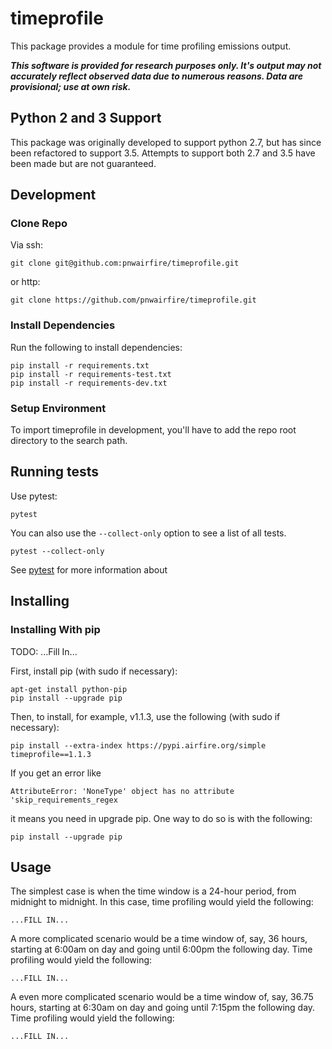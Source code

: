 # timeprofile

This package provides a module for time profiling emissions output.

***This software is provided for research purposes only. It's output may
not accurately reflect observed data due to numerous reasons. Data are
provisional; use at own risk.***

## Python 2 and 3 Support

This package was originally developed to support python 2.7, but has since
been refactored to support 3.5. Attempts to support both 2.7 and 3.5 have
been made but are not guaranteed.

## Development

### Clone Repo

Via ssh:

    git clone git@github.com:pnwairfire/timeprofile.git

or http:

    git clone https://github.com/pnwairfire/timeprofile.git

### Install Dependencies

Run the following to install dependencies:

    pip install -r requirements.txt
    pip install -r requirements-test.txt
    pip install -r requirements-dev.txt

### Setup Environment

To import timeprofile in development, you'll have to add the repo root directory
to the search path.

## Running tests

Use pytest:

    pytest

You can also use the ```--collect-only``` option to see a list of all tests.

    pytest --collect-only

See [pytest](http://pytest.org/latest/getting-started.html#getstarted) for more information about

## Installing

### Installing With pip

TODO: ...Fill In...

First, install pip (with sudo if necessary):

    apt-get install python-pip
    pip install --upgrade pip

Then, to install, for example, v1.1.3, use the following (with sudo if necessary):

    pip install --extra-index https://pypi.airfire.org/simple timeprofile==1.1.3

If you get an error like

    AttributeError: 'NoneType' object has no attribute 'skip_requirements_regex

it means you need in upgrade pip.  One way to do so is with the following:

    pip install --upgrade pip

## Usage

The simplest case is when the time window is a 24-hour period,
from midnight to midnight.  In this case, time profiling would yield the
following:

    ...FILL IN...

A more complicated scenario would be a time window of, say, 36 hours, starting at 6:00am on day and going until 6:00pm the following day.  Time profiling would yield the following:

    ...FILL IN...

A even more complicated scenario would be a time window of, say, 36.75 hours, starting at 6:30am on day and going until 7:15pm the following day.  Time profiling would yield the following:

    ...FILL IN...
